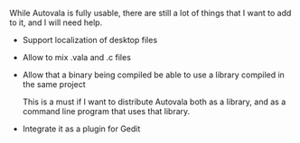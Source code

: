 While Autovala is fully usable, there are still a lot of things that I want to add to it, and I will need help.

 * Support localization of desktop files

 * Allow to mix .vala and .c files

 * Allow that a binary being compiled be able to use a library compiled in the same project

     This is a must if I want to distribute Autovala both as a library, and as a command line program that uses that library.

 * Integrate it as a plugin for Gedit
